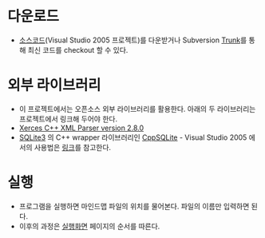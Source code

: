 # 다운로드 #
  * [소스코드](http://mindmap-search.googlecode.com/files/mindmap-search_8303.zip)(Visual Studio 2005 프로젝트)를 다운받거나 Subversion [Trunk](http://code.google.com/p/mindmap-search/source/checkout)를 통해 최신 코드를 checkout 할 수 있다.

# 외부 라이브러리 #
  * 이 프로젝트에서는 오픈소스 외부 라이브러리를 활용한다. 아래의 두 라이브러리는 프로젝트에서 링크해 두어야 한다.
  * [Xerces C++ XML Parser version 2.8.0](http://xerces.apache.org/xerces-c/)
  * [SQLite3](http://www.sqlite.org/) 의 C++ wrapper 라이브러리인 [CppSQLite](http://www.codeproject.com/KB/database/CppSQLite.aspx) - Visual Studio 2005 에서의 사용법은 [링크](http://news.thedigitalmachine.com/2007/03/28/set-up-sqlite-static-lib-and-a-c-wrapper-in-15-minutes/)를 참고한다.

# 실행 #
  * 프로그램을 실행하면 마인드맵 파일의 위치를 물어본다. 파일의 이름만 입력하면 된다.
  * 이후의 과정은 [실행화면](http://code.google.com/p/mindmap-search/wiki/subsystem2_screen) 페이지의 순서를 따른다.